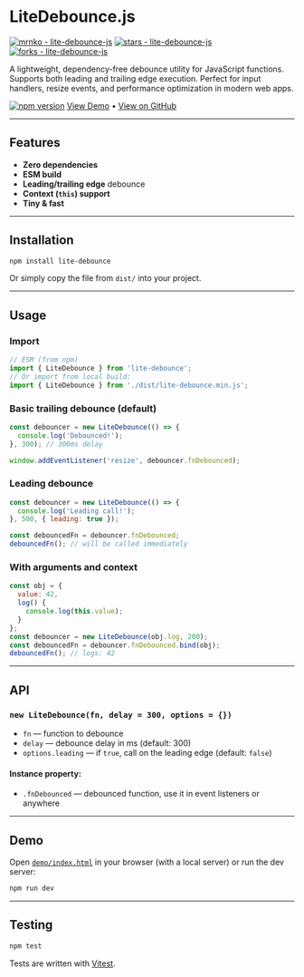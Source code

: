 # LiteDebounce.js

[![mrnko - lite-debounce-js](https://img.shields.io/static/v1?label=mrnko&message=lite-debounce-js&color=blue&logo=github)](https://github.com/mrnko/lite-debounce-js "Go to GitHub repo")
[![stars - lite-debounce-js](https://img.shields.io/github/stars/mrnko/lite-debounce-js?style=social)](https://github.com/mrnko/lite-debounce-js)
[![forks - lite-debounce-js](https://img.shields.io/github/forks/mrnko/lite-debounce-js?style=social)](https://github.com/mrnko/lite-debounce-js)

A lightweight, dependency-free debounce utility for JavaScript functions. Supports both leading and trailing edge execution. Perfect for input handlers, resize events, and performance optimization in modern web apps.

[![npm version](https://img.shields.io/npm/v/lite-debounce.svg?style=flat-square)](https://www.npmjs.com/package/lite-debounce-js)
[View Demo](./demo/index.html) • [View on GitHub](https://github.com/mrnko/lite-debounce-js)

---

## Features
- **Zero dependencies**
- **ESM build**
- **Leading/trailing edge** debounce
- **Context (`this`) support**
- **Tiny & fast**

---

## Installation

```bash
npm install lite-debounce
```
Or simply copy the file from `dist/` into your project.

---

## Usage

### Import
```js
// ESM (from npm)
import { LiteDebounce } from 'lite-debounce';
// Or import from local build:
import { LiteDebounce } from './dist/lite-debounce.min.js';
```

### Basic trailing debounce (default)
```js
const debouncer = new LiteDebounce(() => {
  console.log('Debounced!');
}, 300); // 300ms delay

window.addEventListener('resize', debouncer.fnDebounced);
```

### Leading debounce
```js
const debouncer = new LiteDebounce(() => {
  console.log('Leading call!');
}, 500, { leading: true });

const debouncedFn = debouncer.fnDebounced;
debouncedFn(); // will be called immediately
```

### With arguments and context
```js
const obj = {
  value: 42,
  log() {
    console.log(this.value);
  }
};
const debouncer = new LiteDebounce(obj.log, 200);
const debouncedFn = debouncer.fnDebounced.bind(obj);
debouncedFn(); // logs: 42
```

---

## API

### `new LiteDebounce(fn, delay = 300, options = {})`
- `fn` — function to debounce
- `delay` — debounce delay in ms (default: 300)
- `options.leading` — if `true`, call on the leading edge (default: `false`)

#### Instance property:
- `.fnDebounced` — debounced function, use it in event listeners or anywhere

---

## Demo

Open [`demo/index.html`](./demo/index.html) in your browser (with a local server) or run the dev server:
```bash
npm run dev
```

---

## Testing

```bash
npm test
```
Tests are written with [Vitest](https://vitest.dev/).